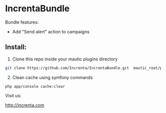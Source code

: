 # IncrentaBundle

Bundle features:
* Add "Send alert" action to campaigns

## Install:

1. Clone this repo inside your mautic plugins directory

```bash
git clone https://github.com/Increnta/IncrentaBundle.git  mautic_root/plugins
```
2. Clean cache using symfony commands
```
php app/console cache:clear
```



Visit us:

http://increnta.com

